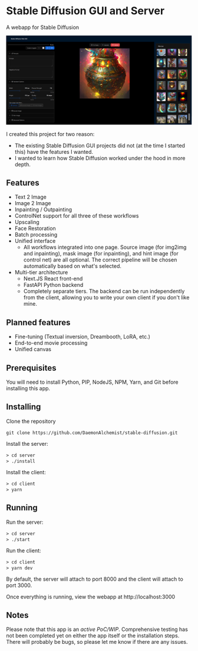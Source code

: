 # Stable Diffusion GUI and Server

A webapp for Stable Diffusion

![Stable Diffusion GUI Screenshot](/doc/screen-shot.png)

I created this project for two reason:

- The existing Stable Diffusion GUI projects did not (at the time I started this) have the features I wanted.
- I wanted to learn how Stable Diffusion worked under the hood in more depth.

## Features
- Text 2 Image
- Image 2 Image
- Inpainting / Outpainting
- ControlNet support for all three of these workflows
- Upscaling
- Face Restoration
- Batch processing
- Unified interface
  - All workflows integrated into one page.  Source image (for img2img and inpainting), mask image (for inpainting), and hint image (for control net) are all optional.  The correct pipeline will be chosen automatically based on what's selected.
- Multi-tier architecture
  - Next.JS React front-end
  - FastAPI Python backend
  - Completely separate tiers.  The backend can be run independently from the client, allowing you to write your own client if you don't like mine.

## Planned features
- Fine-tuning (Textual inversion, Dreambooth, LoRA, etc.)
- End-to-end movie processing
- Unified canvas

## Prerequisites

You will need to install Python, PIP, NodeJS, NPM, Yarn, and Git before installing this app.

## Installing

Clone the repository

```
git clone https://github.com/DaemonAlchemist/stable-diffusion.git
```

Install the server:

```
> cd server
> ./install
```

Install the client:

```
> cd client
> yarn
```

## Running

Run the server:

```
> cd server
> ./start
```

Run the client:

```
> cd client
> yarn dev
```

By default, the server will attach to port 8000 and the client will attach to port 3000.

Once everything is running, view the webapp at http://localhost:3000

## Notes

Please note that this app is an *active PoC/WIP*.  Comprehensive testing has not been completed yet on either the app itself or the installation steps.  There will probably be bugs, so please let me know if there are any issues.